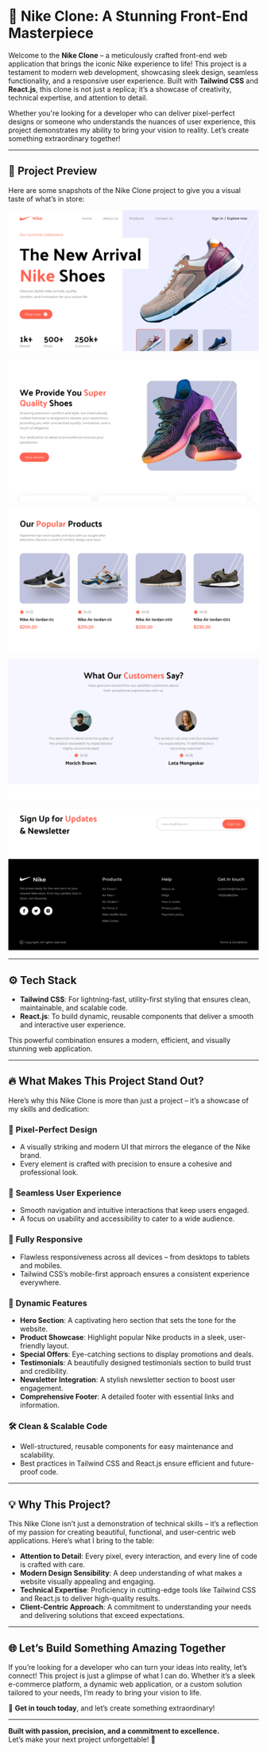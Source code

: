 # 🚀 **Nike Clone: A Stunning Front-End Masterpiece**  

Welcome to the **Nike Clone** – a meticulously crafted front-end web application that brings the iconic Nike experience to life! This project is a testament to modern web development, showcasing sleek design, seamless functionality, and a responsive user experience. Built with **Tailwind CSS** and **React.js**, this clone is not just a replica; it’s a showcase of creativity, technical expertise, and attention to detail.  

Whether you're looking for a developer who can deliver pixel-perfect designs or someone who understands the nuances of user experience, this project demonstrates my ability to bring your vision to reality. Let’s create something extraordinary together!  

---
## 📸 **Project Preview**

Here are some snapshots of the Nike Clone project to give you a visual taste of what’s in store:

![Home Page](public/review1.png)


![Product Showcase](public/review2.png)


![Special Offers](public/review3.png)


![Testimonials](public/review4.png)


![Responsive Design](public/review5.png)


---
## ⚙️ **Tech Stack**  

- **Tailwind CSS**: For lightning-fast, utility-first styling that ensures clean, maintainable, and scalable code.  
- **React.js**: To build dynamic, reusable components that deliver a smooth and interactive user experience.  

This powerful combination ensures a modern, efficient, and visually stunning web application.  

---

## 🔥 **What Makes This Project Stand Out?**  

Here’s why this Nike Clone is more than just a project – it’s a showcase of my skills and dedication:  

### 🌟 **Pixel-Perfect Design**  
- A visually striking and modern UI that mirrors the elegance of the Nike brand.  
- Every element is crafted with precision to ensure a cohesive and professional look.  

### 🚀 **Seamless User Experience**  
- Smooth navigation and intuitive interactions that keep users engaged.  
- A focus on usability and accessibility to cater to a wide audience.  

### 📱 **Fully Responsive**  
- Flawless responsiveness across all devices – from desktops to tablets and mobiles.  
- Tailwind CSS’s mobile-first approach ensures a consistent experience everywhere.  

### 🎨 **Dynamic Features**  
- **Hero Section**: A captivating hero section that sets the tone for the website.  
- **Product Showcase**: Highlight popular Nike products in a sleek, user-friendly layout.  
- **Special Offers**: Eye-catching sections to display promotions and deals.  
- **Testimonials**: A beautifully designed testimonials section to build trust and credibility.  
- **Newsletter Integration**: A stylish newsletter section to boost user engagement.  
- **Comprehensive Footer**: A detailed footer with essential links and information.  

### 🛠️ **Clean & Scalable Code**  
- Well-structured, reusable components for easy maintenance and scalability.  
- Best practices in Tailwind CSS and React.js ensure efficient and future-proof code.  

---

## 💡 **Why This Project?**  

This Nike Clone isn’t just a demonstration of technical skills – it’s a reflection of my passion for creating beautiful, functional, and user-centric web applications. Here’s what I bring to the table:  

- **Attention to Detail**: Every pixel, every interaction, and every line of code is crafted with care.  
- **Modern Design Sensibility**: A deep understanding of what makes a website visually appealing and engaging.  
- **Technical Expertise**: Proficiency in cutting-edge tools like Tailwind CSS and React.js to deliver high-quality results.  
- **Client-Centric Approach**: A commitment to understanding your needs and delivering solutions that exceed expectations.  

---

## 🌐 **Let’s Build Something Amazing Together**  

If you’re looking for a developer who can turn your ideas into reality, let’s connect! This project is just a glimpse of what I can do. Whether it’s a sleek e-commerce platform, a dynamic web application, or a custom solution tailored to your needs, I’m ready to bring your vision to life.  

📩 **Get in touch today**, and let’s create something extraordinary!  

--- 

**Built with passion, precision, and a commitment to excellence.**  
Let’s make your next project unforgettable! 🚀